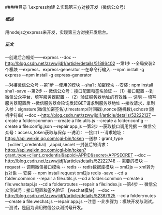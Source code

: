 #####目录
1.express构建
2.实现第三方对接开发（微信公众号）

##### 概述
用nodejs之express来开发，实现第三方对接开发后台。

##### 正文
--创建后台框架——express
    --doc
        --http://blog.csdn.net/zzwwjjdj1/article/details/51886402
    --第1步
        --全局安装2个模块
        --express、express-generator
              --在命令行输入:
              --npm install -g express
              --npm install -g express-generator


--对接微信公众号
      --第1步
          --使用的模块
          --sha1 : 加密模块
          --安装 : npm install sha1 -save
      --第2步
          -- 微信公众号：接口配置和签名验证
                --（1）接口配置
                      --到微信公众平台，填写服务器配置
                --（2）验证服务器地址的有效性
                      -- 说明
                          -- 填写服务器配置后
                                --微信服务器会轮询发起GET请求到服务器地址
                                    --接收请求，拿到入参：signature(微信加密签名),timestamp(时间戳),nonce(随机数),echostr(随机字符串)
                      --doc
                          --http://blog.csdn.net/zzwwjjdj1/article/details/52222137
                      --create a folder:common
                          --create a file:utils.js
                      --create a folder:config
                          --create a file:config.json
                      --repair app.js
      --第3步
          --获取接口调用凭据
              -- 微信公众号：access_token获取与保存
                    --说明：
                        --接口1
                            --请求地址：https://api.weixin.qq.com/cgi-bin/token
                            --送参：grant_type（=client_credential）,appid,secret
                                --封装后的请求：https://api.weixin.qq.com/cgi-bin/token?grant_type=client_credential&appid=APPID&secret=APPSECRET
                    --doc
                        --http://blog.csdn.net/zzwwjjdj1/article/details/52222748
                    -- 需要的模块
                          -- request  -- 调用微信接口模块
                          -- redis -- redis数据库模块
                          -- xml2js -- xml转为js对象
                                -- 安装
                                    -- npm install request xml2js redis -save
                    --cd a folder:common
                        --repair a file:utils.js
                    --cd a folder:common
                        --create a file:wechatapi.js
                    --cd a folder:routes
                        --repair a file:index.js
      --第4步
          -- 微信公众测试号：接口配置和签名验证 【wechat模块】
                --doc
                    --http://blog.csdn.net/zzwwjjdj1/article/details/52367925
                --cd a folder:routes
                    --create a file:wechat.js
                --repair app.js
                --注意
                    --此步骤为：模块开发与测试。
                    --测试，是因为调用微信公众测试号开发。
